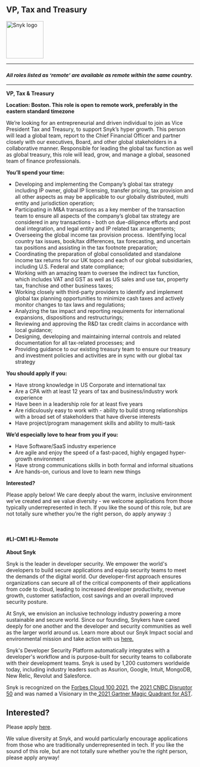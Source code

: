 VP, Tax and Treasury
---

<img src="https://res.cloudinary.com/snyk/image/upload/v1537345894/press-kit/brand/logo-black.png" width="100" alt="Snyk logo" />

<hr>
<h3><em><strong><sub>All roles listed as ‘remote’ are available as remote within the same country.</sub></strong></em></h3>
<hr>
<p><strong>VP, Tax &amp; Treasury</strong></p>
<p><strong>Location: Boston. This role is open to remote work, preferably in the eastern standard timezone</strong></p>
<p><span style="font-weight: 400;">We’re looking for an entrepreneurial and driven individual to join as Vice President Tax and Treasury, to support Snyk’s hyper growth. This person will lead a global team, report to the Chief Financial Officer and partner closely with our executives, Board, and other global stakeholders in a collaborative manner. Responsible for leading the global tax function as well as global treasury, this role will lead, grow, and manage a global, seasoned team of finance professionals.&nbsp;</span></p>
<p><strong>You’ll spend your time:</strong></p>
<ul>
<li style="font-weight: 400;"><span style="font-weight: 400;">Developing and implementing the Company’s global tax strategy including IP owner, global IP licensing, transfer pricing, tax provision and all other aspects as may be applicable to our globally distributed, multi entity and jurisdiction operation;</span></li>
<li style="font-weight: 400;"><span style="font-weight: 400;">Participating in M&amp;A transactions as a key member of the transaction team to ensure all aspects of the company’s global tax strategy are considered in any transactions - both on due-diligence efforts and post deal integration, and legal entity and IP related tax arrangements;</span></li>
<li style="font-weight: 400;"><span style="font-weight: 400;">Overseeing the global income tax provision process.&nbsp; Identifying local country tax issues, book/tax differences, tax forecasting, and uncertain tax positions and assisting in the tax footnote preparation;</span></li>
<li style="font-weight: 400;"><span style="font-weight: 400;">Coordinating the preparation of global consolidated and standalone income tax returns for our UK topco and each of our global subsidiaries, including U.S. Federal and state compliance;</span></li>
<li style="font-weight: 400;"><span style="font-weight: 400;">Working with an amazing team to oversee the indirect tax function, which includes VAT and GST as well as US sales and use tax, property tax, franchise and other business taxes;</span></li>
<li style="font-weight: 400;"><span style="font-weight: 400;">Working closely with third-party providers to identify and implement global tax planning opportunities to minimize cash taxes and actively monitor changes to tax laws and regulations;</span></li>
<li style="font-weight: 400;"><span style="font-weight: 400;">Analyzing the tax impact and reporting requirements for international expansions, dispositions and restructurings;</span></li>
<li style="font-weight: 400;"><span style="font-weight: 400;">Reviewing and approving the R&amp;D tax credit claims in accordance with local guidance;</span></li>
<li style="font-weight: 400;"><span style="font-weight: 400;">Designing, developing and maintaining internal controls and related documentation for all tax-related processes; and</span></li>
<li style="font-weight: 400;"><span style="font-weight: 400;">Providing guidance to our existing treasury team to ensure our treasury and investment policies and activities are in sync with our global tax strategy</span></li>
</ul>
<p><strong>You should apply if you:</strong></p>
<ul>
<li style="font-weight: 400;"><span style="font-weight: 400;">Have strong knowledge in US Corporate and international tax</span></li>
<li style="font-weight: 400;"><span style="font-weight: 400;">Are a CPA with at least 12 years of tax and business/industry work experience</span></li>
<li style="font-weight: 400;"><span style="font-weight: 400;">Have been in a leadership role for at least five years</span></li>
<li style="font-weight: 400;"><span style="font-weight: 400;">Are ridiculously easy to work with - ability to build strong relationships with a broad set of stakeholders that have diverse interests</span></li>
<li style="font-weight: 400;"><span style="font-weight: 400;">Have project/program management skills and ability to multi-task</span></li>
</ul>
<p><strong>We’d especially love to hear from you if you:</strong></p>
<ul>
<li style="font-weight: 400;"><span style="font-weight: 400;">Have Software/SaaS industry experience</span></li>
<li style="font-weight: 400;"><span style="font-weight: 400;">Are agile and enjoy the speed of a fast-paced, highly engaged hyper-growth environment</span></li>
<li style="font-weight: 400;"><span style="font-weight: 400;">Have strong communications skills in both formal and informal situations</span></li>
<li style="font-weight: 400;"><span style="font-weight: 400;">Are hands-on, curious and love to learn new things</span></li>
</ul>
<p><strong>Interested?</strong></p>
<p><span style="font-weight: 400;">Please apply below! We care deeply about the warm, inclusive environment we’ve created and we value diversity - we welcome applications from those typically underrepresented in tech. If you like the sound of this role, but are not totally sure whether you’re the right person, do apply anyway :)</span></p>
<p>&nbsp;</p>
<h4>#LI-CM1 #LI-Remote</h4><div class="content-conclusion"><p><strong>About Snyk</strong></p>
<p><span style="font-weight: 400;">Snyk is the leader in developer security. We empower the world's developers to build secure applications and equip security teams to meet the demands of the digital world. Our developer-first approach ensures organizations can secure all of the critical components of their applications from code to cloud, leading to increased developer productivity, revenue growth, customer satisfaction, cost savings and an overall improved security posture.&nbsp;</span></p>
<p><span style="font-weight: 400;">At Snyk, we envision an inclusive technology industry powering a more sustainable and secure world.</span> <span style="font-weight: 400;">Since our founding, Snykers have cared deeply for one another and the developer and security communities as well as the larger world around us. Learn more about our Snyk Impact social and environmental mission and take action with us </span><a href="https://snyk.io/about/snyk-impact/"><span style="font-weight: 400;">here.</span></a></p>
<p><span style="font-weight: 400;">Snyk's Developer Security Platform automatically integrates with a developer's workflow and is purpose-built for security teams to collaborate with their development teams. Snyk is used by 1,200 customers worldwide today, including industry leaders such as Asurion, Google, Intuit, MongoDB, New Relic, Revolut and Salesforce.</span></p>
<p><span style="font-weight: 400;">Snyk is recognized on the </span><a href="https://www.forbes.com/cloud100/#6f24b5ba5f94"><span style="font-weight: 400;">Forbes Cloud 100 2021</span></a><span style="font-weight: 400;">, the </span><a href="https://www.cnbc.com/2021/05/25/these-are-the-2021-cnbc-disruptor-50-companies.html"><span style="font-weight: 400;">2021 CNBC Disruptor 50</span></a><span style="font-weight: 400;"> and was named a Visionary in the</span><a href="https://snyk.io/blog/snyk-visionary-2021-gartner-magic-quadrant-for-ast/"><span style="font-weight: 400;"> 2021 Gartner Magic Quadrant for AST</span></a><span style="font-weight: 400;">.</span></p></div>

Interested?
---

Please apply [here](https://boards.greenhouse.io/snyk/jobs/6243783002#app).

We value diversity at Snyk, and would particularly encourage applications from those who are traditionally underrepresented in tech.
If you like the sound of this role, but are not totally sure whether you’re the right person, please apply anyway!
